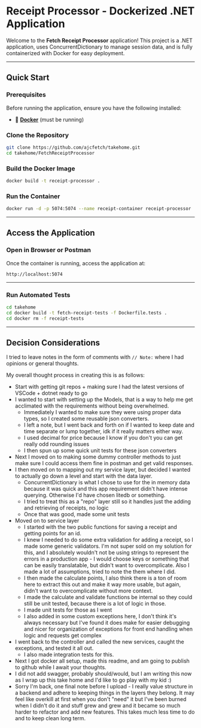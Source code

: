# Receipt Processor - Dockerized .NET Application

Welcome to the **Fetch Receipt Processor** application! This project is a .NET application, uses ConcurrentDictionary to manage session data, and is fully containerized with Docker for easy deployment.

---

## Quick Start

### **Prerequisites**
Before running the application, ensure you have the following installed:
- 🐳 **[Docker](https://docs.docker.com/get-docker/)** (must be running)

### **Clone the Repository**
```sh
git clone https://github.com/ajcfetch/takehome.git
cd takehome/FetchReceiptProcessor
```

### **Build the Docker Image**
```sh
docker build -t receipt-processor .
```

### **Run the Container**
```sh
docker run -d -p 5074:5074 --name receipt-container receipt-processor
```
---

## **Access the Application**
### **Open in Browser or Postman**
Once the container is running, access the application at:
```
http://localhost:5074
```
---

### **Run Automated Tests**
```sh
cd takehome
cd docker build -t fetch-receipt-tests -f Dockerfile.tests .
cd docker rm -f receipt-tests
```

---

## Decision Considerations
  
I tried to leave notes in the form of comments with `// Note:` where I had opinions or general thoughts. 

My overall thought process in creating this is as follows:
- Start with getting git repos + making sure I had the latest versions of VSCode + dotnet ready to go
- I wanted to start with setting up the Models, that is a way to help me get acclimated with the requirements without being overwhelmed.
  - Immediately I wanted to make sure they were using proper data types, so I created some reusable json converters.
  - I left a note, but I went back and forth on if I wanted to keep date and time separate or lump together, idk if it really matters either way. 
  - I used decimal for price because I know if you don't you can get really odd rounding issues
  - I then spun up some quick unit tests for these json converters  
- Next I moved on to making some dummy controller methods to just make sure I could access them fine in postman and get valid responses. 
- I then moved on to mapping out my service layer, but decided I wanted to actually go down a level and start with the data layer. 
  - ConcurrentDictionary is what I chose to use for the in memory data because it was quick and this app requirement didn't have intense querying. Otherwise I'd have chosen litedb or something. 
  - I tried to treat this as a "repo" layer still so it handles just the adding and retrieving of receipts, no logic 
  - Once that was good, made some unit tests
- Moved on to service layer
  - I started with the two public functions for saving a receipt and getting points for an id. 
  - I knew I needed to do some extra validation for adding a receipt, so I made some generic validators. I'm not super sold on my solution for this, and I absolutely wouldn't not be using strings to represent the errors in a production app - I would choose keys or something that can be easily translatable, but didn't want to overcomplicate. Also I made a lot of assumptions, tried to note the them where I did. 
  - I then made the calculate points, I also think there is a ton of room here to extract this out and make it way more usable, but again, didn't want to overcomplicate without more context. 
  - I made the calculate and validate functions be internal so they could still be unit tested, because there is a lot of logic in those. 
  - I made unit tests for those as I went
  - I also added in some custom exceptions here, I don't think it's always necessary but I've found it does make for easier debugging and nicer for organization of exceptions for front end handling when logic and requests get complex
- I went back to the controller and called the new services, caught the exceptions, and tested it all out. 
  - I also made integration tests for this. 
- Next I got docker all setup, made this readme, and am going to publish to github while I await your thoughts. 
- I did not add swagger, probably should/would, but I am writing this now as I wrap up this take home and I'd like to go play with my kid :) 
- Sorry I'm back, one final note before I upload - I really value structure in a backend and adhere to keeping things in the layers they belong. It may feel like overkill at first when you don't "need" it but I've been burned when I didn't do it and stuff grew and grew and it became so much harder to refactor and add new features. This takes much less time to do and to keep clean long term. 
